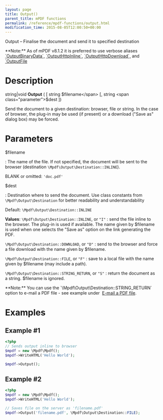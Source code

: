 ```yaml
---
layout: page
title: Output()
parent_title: mPDF functions
permalink: /reference/mpdf-functions/output.html
modification_time: 2015-08-05T12:00:50+00:00
---
```


Output – Finalise the document and send it to specified destination

<div class="alert alert-info" role="alert" markdown="1">
  **Note:** As of mPDF v8.1.2 it is preferred to use verbose aliases 
  <a href="{{ "/reference/mpdf-functions/outputbinarydata.html" | prepend: site.baseurl }}">`OutputBinaryData`,</a>
  <a href="{{ "/reference/mpdf-functions/outputhttpinline.html" | prepend: site.baseurl }}">`OutputHttpInline`,</a>
  <a href="{{ "/reference/mpdf-functions/outputhttpdownload.html" | prepend: site.baseurl }}">`OutputHttpDownload`,</a>
  and <a href="{{ "/reference/mpdf-functions/outputfile.html" | prepend: site.baseurl }}">`OutputFile</a>
</div>

# Description

string|void **Output** (
[ string <span class="parameter">$filename</span>
[, string <span class="parameter">$dest</span> ])

Send the document to a given destination: browser, file or string. In the case of browser, the plug-in may be used
(if present) or a download ("Save as" dialog box) may be forced.

# Parameters

<span class="parameter">$filename</span>

: The name of the file. If not specified, the document will be sent to the browser (destination `\Mpdf\Output\Destination::INLINE`).

  <span class="smallblock">BLANK</span> or omitted: `'doc.pdf'`

<span class="parameter">$dest</span>

: Destination where to send the document. Use class constants from `\Mpdf\Output\Destination` for better readability
  and understandability

  Default: `\Mpdf\Output\Destination::INLINE`

  **Values**:
  `\Mpdf\Output\Destination::INLINE`, or `"I"`
  : send the file inline to the browser. The plug-in is used if available.
    The name given by <span class="parameter">$filename</span> is used when one selects the "Save as" option on
    the link generating the PDF.

  `\Mpdf\Output\Destination::DOWNLOAD`, or `"D"`
  : send to the browser and force a file download with the name given by
    <span class="parameter">$filename</span>.

  `\Mpdf\Output\Destination::FILE`, or `"F"`
  : save to a local file with the name given by <span class="parameter">$filename</span>
    (may include a path).

  `\Mpdf\Output\Destination::STRING_RETURN`, or `"S"`
  : return the document as a string. <span class="parameter">$filename</span>
    is ignored.

<div class="alert alert-info" role="alert" markdown="1">
  **Note:** You can use the `\Mpdf\Output\Destination::STRING_RETURN` option to e-mail a PDF file - see example under 
  <a href="{{ "/real-life-examples/e-mail-a-pdf-file.html" | prepend: site.baseurl }}">E-mail a PDF file</a>.
</div>

# Examples

## Example #1

```php
<?php
// Sends output inline to browser
$mpdf = new \Mpdf\Mpdf();
$mpdf->WriteHTML('Hello World');

$mpdf->Output();

```

## Example #2

```php
<?php
$mpdf = new \Mpdf\Mpdf();
$mpdf->WriteHTML('Hello World');

// Saves file on the server as 'filename.pdf'
$mpdf->Output('filename.pdf', \Mpdf\Output\Destination::FILE);

```
